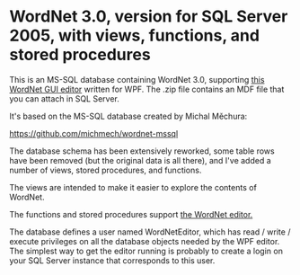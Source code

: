 # WordNet 3.0, version for SQL Server 2005, with views, functions, and stored procedures

This is an MS-SQL database containing WordNet 3.0, supporting [this WordNet GUI editor](https://github.com/GregWickham/WordNet_GUI) written for WPF.  The .zip file contains an MDF file that you can attach in SQL Server.

It's based on the MS-SQL database created by Michal Měchura:

https://github.com/michmech/wordnet-mssql

The database schema has been extensively reworked, some table rows have been removed (but the original data is all there), and I've added a number of views, stored procedures, and functions.

The views are intended to make it easier to explore the contents of WordNet.

The functions and stored procedures support [the WordNet editor.](https://github.com/GregWickham/WordNet_GUI)

The database defines a user named WordNetEditor, which has read / write / execute privileges on all the database objects needed by the WPF editor.  The simplest way to get the editor running is probably to create a login on your SQL Server instance that corresponds to this user.
